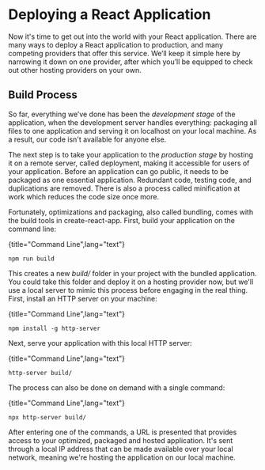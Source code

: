 # Deploying a React Application

Now it's time to get out into the world with your React application. There are many ways to deploy a React application to production, and many competing providers that offer this service. We’ll keep it simple here by narrowing it down on one provider, after which you’ll be equipped to check out other hosting providers on your own.

## Build Process

So far, everything we’ve done has been the *development stage* of the application, when the development server handles everything: packaging all files to one application and serving it on localhost on your local machine. As a result, our code isn't available for anyone else.

The next step is to take your application to the *production stage* by hosting it on a remote server, called deployment, making it accessible for users of your application. Before an application can go public, it needs to be packaged as one essential application. Redundant code, testing code, and duplications are removed. There is also a process called minification at work which reduces the code size once more.

Fortunately, optimizations and packaging, also called bundling, comes with the build tools in create-react-app. First, build your application on the command line:

{title="Command Line",lang="text"}
~~~~~~~
npm run build
~~~~~~~

This creates a new *build/* folder in your project with the bundled application. You could take this folder and deploy it on a hosting provider now, but we'll use a local server to mimic this process before engaging in the real thing. First, install an HTTP server on your machine:

{title="Command Line",lang="text"}
~~~~~~~
npm install -g http-server
~~~~~~~

Next, serve your application with this local HTTP server:

{title="Command Line",lang="text"}
~~~~~~~
http-server build/
~~~~~~~

The process can also be done on demand with a single command:

{title="Command Line",lang="text"}
~~~~~~~
npx http-server build/
~~~~~~~

After entering one of the commands, a URL is presented that provides access to your optimized, packaged and hosted application. It's sent through a local IP address that can be made available over your local network, meaning we're hosting the application on our local machine.